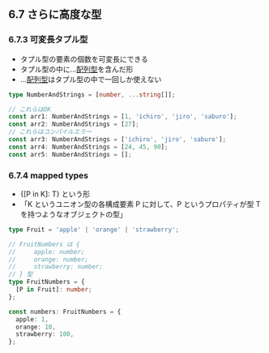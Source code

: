 ## 6.7 さらに高度な型

### 6.7.3 可変長タプル型

- タプル型の要素の個数を可変長にできる
- タプル型の中に...<ins>配列型</ins>を含んだ形
- ...<ins>配列型</ins>はタプル型の中で一回しか使えない

```ts
type NumberAndStrings = [number, ...string[]];

// これらはOK
const arr1: NumberAndStrings = [1, 'ichiro', 'jiro', 'saburo'];
const arr2: NumberAndStrings = [27];
// これらはコンパイルエラー
const arr3: NumberAndStrings = ['ichiro', 'jiro', 'saburo'];
const arr4: NumberAndStrings = [24, 45, 90];
const arr5: NumberAndStrings = [];
```

### 6.7.4 mapped types

- {[P in K]: T} という形
- 「K というユニオン型の各構成要素 P に対して、P というプロパティが型 T を持つようなオブジェクトの型」

```ts
type Fruit = 'apple' | 'orange' | 'strawberry';

// FruitNumbers は {
//     apple: number;
//     orange: number;
//     strawberry: number;
// } 型
type FruitNumbers = {
  [P in Fruit]: number;
};

const numbers: FruitNumbers = {
  apple: 1,
  orange: 10,
  strawberry: 100,
};
```
